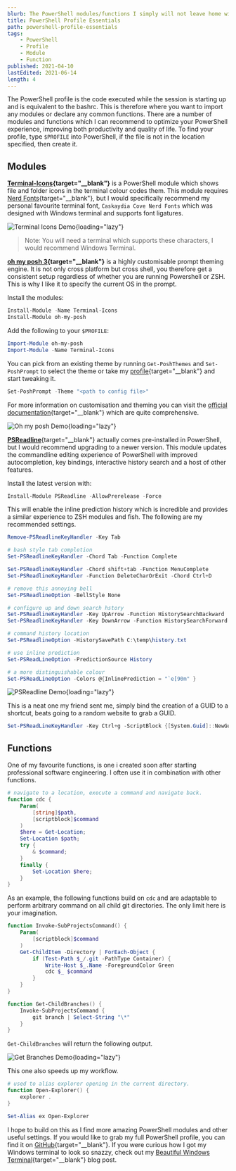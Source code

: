 ```yaml
---
blurb: The PowerShell modules/functions I simply will not leave home without.
title: PowerShell Profile Essentials
path: powershell-profile-essentials
tags:
    - PowerShell
    - Profile
    - Module
    - Function
published: 2021-04-10
lastEdited: 2021-06-14
length: 4
---
```


The PowerShell profile is the code executed while the session is starting up and is equivalent to the bashrc. This is therefore where you want to import any modules or declare any common functions. There are a number of modules and functions which I can recommend to optimize your PowerShell experience, improving both productivity and quality of life. To find your profile, type `$PROFILE` into PowerShell, if the file is not in the location specified, then create it.

## Modules

**[Terminal-Icons](https://github.com/devblackops/Terminal-Icons){target="__blank"}** is a PowerShell module which shows file and folder icons in the terminal colour codes them. This module requires [Nerd Fonts](https://www.nerdfonts.com/font-downloads){target="__blank"}, but I would specifically recommend my personal favourite terminal font, `Caskaydia Cove Nerd Fonts` which was designed with Windows terminal and supports font ligatures.

![Terminal Icons Demo](Assets/powershell-profile-essentials/terminal-icons.jpg){loading="lazy"}

> Note: You will need a terminal which supports these characters, I would recommend Windows Terminal.

**[oh my posh 3](https://github.com/JanDeDobbeleer/oh-my-posh3){target="__blank"}** is a highly customisable prompt theming engine. It is not only cross platform but cross shell, you therefore get a consistent setup regardless of whether you are running Powershell or ZSH. This is why I like it to specify the current OS in the prompt.

Install the modules:

```powershell
Install-Module -Name Terminal-Icons
Install-Module oh-my-posh
```

Add the following to your `$PROFILE`:

```powershell
Import-Module oh-my-posh
Import-Module -Name Terminal-Icons
```

You can pick from an existing theme by running `Get-PoshThemes` and `Set-PoshPrompt` to select the theme or take my [profile](https://github.com/kaelanhr/UserProfiles/blob/master/OhMyPosh/poshConfig.json){target="__blank"} and start tweaking it.

```powershell
Set-PoshPrompt -Theme "<path to config file>"
```

For more information on customisation and theming you can visit the [official documentation](https://ohmyposh.dev/docs/){target="__blank"} which are quite comprehensive.

![Oh my posh Demo](Assets/powershell-profile-essentials/oh-my-posh.jpg){loading="lazy"}

[**PSReadline**](https://github.com/PowerShell/PSReadLine){target="__blank"} actually comes pre-installed in PowerShell, but I would recommend upgrading to a newer version. This module updates the commandline editing experience of PowerShell with improved autocompletion, key bindings, interactive history search and a host of other features.

Install the latest version with:

```powershell
Install-Module PSReadline -AllowPrerelease -Force
```

 This will enable the inline prediction history which is incredible and provides a similar experience to ZSH modules and fish. The following are my recommended settings.

```powershell
Remove-PSReadlineKeyHandler -Key Tab

# bash style tab completion
Set-PSReadlineKeyHandler -Chord Tab -Function Complete

Set-PSReadlineKeyHandler -Chord shift+tab -Function MenuComplete
Set-PSReadlineKeyHandler -Function DeleteCharOrExit -Chord Ctrl+D

# remove this annoying bell
Set-PSReadlineOption -BellStyle None

# configure up and down search hstory
Set-PSReadlineKeyHandler -Key UpArrow -Function HistorySearchBackward
Set-PSReadlineKeyHandler -Key DownArrow -Function HistorySearchForward

# command history location
Set-PSReadlineOption -HistorySavePath C:\temp\history.txt

# use inline prediction
Set-PSReadLineOption -PredictionSource History

# a more distinguishable colour
Set-PSReadLineOption -Colors @{InlinePrediction = "`e[90m" }
```

![PSReadline Demo](Assets/powershell-profile-essentials/psreadline.jpg){loading="lazy"}

This is a neat one my friend sent me, simply bind the creation of a GUID to a shortcut, beats going to a random website to grab a GUID.

```powershell
Set-PSReadLineKeyHandler -Key Ctrl+g -ScriptBlock {[System.Guid]::NewGuid() | Set-Clipboard}
```

## Functions

One of my favourite functions, is one i created soon after starting professional software engineering. I often use it in combination with other functions.

```powershell
# navigate to a location, execute a command and navigate back.
function cdc {
    Param(
        [string]$path,
        [scriptblock]$command
    )
    $here = Get-Location;
    Set-Location $path;
    try {
        & $command;
    }
    finally {
        Set-Location $here;
    }
}
```

As an example, the following functions build on `cdc` and are adaptable to perform arbitrary command on all child git directories. The only limit here is your imagination.

```powershell
function Invoke-SubProjectsCommand() {
    Param(
        [scriptblock]$command
    )
    Get-ChildItem -Directory | ForEach-Object {
        if (Test-Path $_/.git -PathType Container) {
            Write-Host $_.Name -ForegroundColor Green
            cdc $_ $command
        }
    }
}

function Get-ChildBranches() {
    Invoke-SubProjectsCommand {
        git branch | Select-String "\*"
    }
}
```

`Get-ChildBranches` will return the following output.

![Get Branches Demo](Assets/powershell-profile-essentials/get-branches.jpg){loading="lazy"}

This one also speeds up my workflow.

```powershell
# used to alias explorer opening in the current directory.
function Open-Explorer() {
    explorer .
}

Set-Alias ex Open-Explorer
```

I hope to build on this as I find more amazing PowerShell modules and other useful settings. If you would like to grab my full PowerShell profile, you can find it on [GitHub](https://github.com/kaelanhr/UserProfiles/blob/master/PowershellCore/Microsoft.Powershell_profile.ps1){target="__blank"}. If you were curious how I got my Windows terminal to look so snazzy, check out my [Beautiful Windows Terminal](./beautiful-windows-terminal){target="__blank"} blog post.
